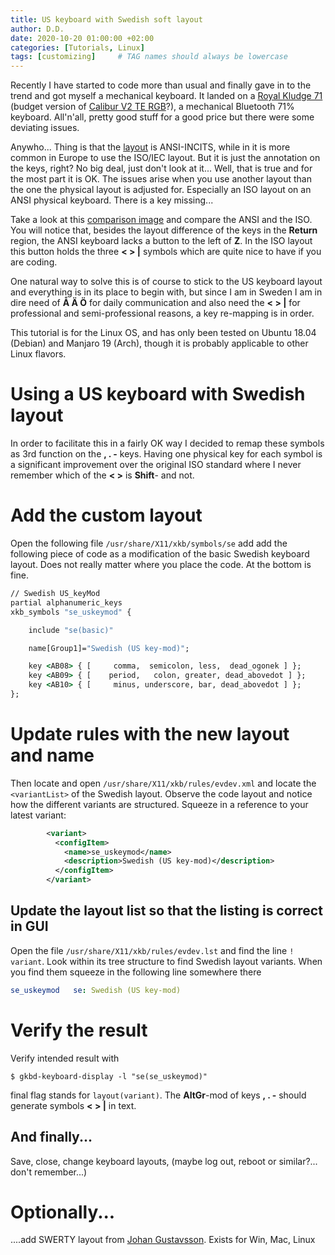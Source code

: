 ```yaml
---
title: US keyboard with Swedish soft layout
author: D.D.
date: 2020-10-20 01:00:00 +02:00
categories: [Tutorials, Linux]
tags: [customizing]     # TAG names should always be lowercase
---
```


Recently I have started to code more than usual and finally gave in to the trend and got myself a mechanical keyboard. It landed on a [Royal Kludge 71](http://www.rkgaming.com/en-US/article.php?id=111) (budget version of [Calibur V2 TE RGB](https://www.drevo.net/product/keyboard/calibur-v2-te)?), a mechanical Bluetooth 71% keyboard. All'n'all, pretty good stuff for a good price but there were some deviating issues.

Anywho... Thing is that the [layout](https://en.wikipedia.org/wiki/Keyboard_layout#Physical_layouts) is ANSI-INCITS, while in it is more common in Europe to use the ISO/IEC layout. But it is just the annotation on the keys, right? No big deal, just don't look at it... Well, that is true and for the most part it is OK. The issues arise when you use another layout than the one the physical layout is adjusted for. Especially an ISO layout on an ANSI physical keyboard. There is a key missing...

Take a look at this [comparison image](https://upload.wikimedia.org/wikipedia/commons/b/b2/Physical_keyboard_layouts_comparison_ANSI_ISO_KS_ABNT_JIS.png) and compare the ANSI and the ISO. You will notice that, besides the layout difference of the keys in the **Return** region, the ANSI keyboard lacks a button to the left of **Z**. In the ISO layout this button holds the three  **\< \> \|** symbols which are quite nice to have if you are coding. 

One natural way to solve this is of course to stick to the US keyboard layout and everything is in its place to begin with, but since I am in Sweden I am in dire need of **Å Ä Ö** for daily communication and also need the **\< \> \|** for professional and semi-professional reasons, a key re-mapping is in order. 

This tutorial is for the Linux OS, and has only been tested on Ubuntu 18.04 (Debian) and Manjaro 19 (Arch), though it is probably applicable to other Linux flavors.


Using a US keyboard with Swedish layout
=======================================

In order to facilitate this in a fairly OK way I decided to remap these symbols as 3rd function on the **, . -** keys. Having one physical key for each symbol is a significant improvement over the original ISO standard where I never remember which of the **\< \>** is **Shift**- and not. 

Add the custom layout
=====================

Open the following file `/usr/share/X11/xkb/symbols/se` add add the following piece of code as a modification of the basic Swedish keyboard layout. Does not really matter where you place the code. At the bottom is fine. 

```bat
// Swedish US_keyMod
partial alphanumeric_keys
xkb_symbols "se_uskeymod" {

    include "se(basic)"

    name[Group1]="Swedish (US key-mod)";

    key <AB08> { [     comma,  semicolon, less,  dead_ogonek ] };
    key <AB09> { [    period,   colon, greater, dead_abovedot ] };
    key <AB10> { [     minus, underscore, bar, dead_abovedot ] };
};
```

Update rules with the new layout and name
=========================================

Then locate and open `/usr/share/X11/xkb/rules/evdev.xml` and locate the `<variantList>` of the Swedish layout. Observe the code layout and notice how the different variants are structured. Squeeze in a reference to your latest variant:
```xml
        <variant>
          <configItem>
            <name>se_uskeymod</name>
            <description>Swedish (US key-mod)</description>
          </configItem>
        </variant>
```


Update the layout list so that the listing is correct in GUI
------------------------------------------------------------

Open the file  `/usr/share/X11/xkb/rules/evdev.lst` and find the line `! variant`. Look within its tree structure to find Swedish layout variants. When you find them squeeze in the following line somewhere there

```yaml
se_uskeymod	  se: Swedish (US key-mod)
```

Verify the result
=================

Verify intended result with 
```console
$ gkbd-keyboard-display -l "se(se_uskeymod)"
```
final flag stands for `layout(variant)`. The **AltGr**-mod of keys **, . -** should generate symbols **\< \> \|** in text.


And finally...
--------------

Save, close, change keyboard layouts, (maybe log out, reboot or similar?... don't remember...)


Optionally...
=============

....add SWERTY layout from [Johan Gustavsson](http://johanegustafsson.net/projects/swerty/). Exists for Win, Mac, Linux



